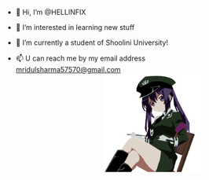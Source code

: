 - 👋 Hi, I’m @HELLINFIX
- 👀 I’m interested in learning new stuff                                                                             
- 🌱 I’m currently a student of Shoolini University!     

- 📫 U can reach me by my email address mridulsharma57570@gmail.com  
<img src="https://github.com/HELLINFIX/HELLINFIX/blob/2cf435e546f833d18236765a63ab05409b5f0756/asdf_stickers-512px-21.gif"
width="200px" height="200px" align="right" style="padding-left: 0px; padding-right: 100px;">


<!---
HELLINFIX/HELLINFIX is a ✨ special ✨ repository because its `README.md` (this file) appears on your GitHub profile.
You can click the Preview link to take a look at your changes.
--->
